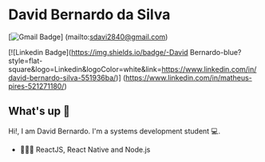 # David Bernardo da Silva
[![Gmail Badge](https://img.shields.io/badge/-sdavi2840@gmail.com-c14438?style=flat-square&logo=Gmail&logoColor=white&link=mailto:sdavi2840@gmail.com)]
(mailto:sdavi2840@gmail.com)

[![Linkedin Badge](https://img.shields.io/badge/-David Bernardo-blue?style=flat-square&logo=Linkedin&logoColor=white&link=https://www.linkedin.com/in/david-bernardo-silva-551936ba/)]
(https://www.linkedin.com/in/matheus-pires-521271180/)

## What's up 👋
Hi!, I am David Bernardo.
I'm a systems development student 💻.

- 👨🏻‍💻 ReactJS, React Native and Node.js
